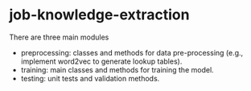 # job-knowledge-extraction

There are three main modules
- preprocessing: classes and methods for data pre-processing (e.g., implement word2vec to generate lookup tables).
- training: main classes and methods for training the model.
- testing: unit tests and validation methods.
